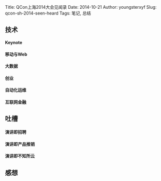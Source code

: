 Title: QCon上海2014大会见闻录
Date: 2014-10-21
Author: youngsterxyf
Slug: qcon-sh-2014-seen-heard
Tags: 笔记, 总结


## 技术

#### Keynote

#### 移动与Web

#### 大数据

#### 创业

#### 自动化运维

#### 互联网金融


## 吐槽

#### 演讲即招聘

#### 演讲即产品推销

#### 演讲即不知所云


## 感想
